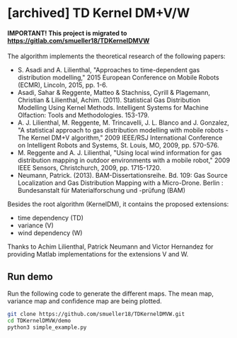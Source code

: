 # [archived] TD Kernel DM+V/W

#### IMPORTANT! This project is migrated to <https://gitlab.com/smueller18/TDKernelDMVW>

The algorithm implements the theoretical research of the following papers:

- S. Asadi and A. Lilienthal, "Approaches to time-dependent gas distribution modelling," 2015 European Conference on Mobile Robots (ECMR), Lincoln, 2015, pp. 1-6.
- Asadi, Sahar & Reggente, Matteo & Stachniss, Cyrill & Plagemann, Christian & Lilienthal, Achim. (2011). Statistical Gas Distribution Modelling Using Kernel Methods. Intelligent Systems for Machine Olfaction: Tools and Methodologies. 153-179.
- A. J. Lilienthal, M. Reggente, M. Trincavelli, J. L. Blanco and J. Gonzalez, "A statistical approach to gas distribution modelling with mobile robots - The Kernel DM+V algorithm," 2009 IEEE/RSJ International Conference on Intelligent Robots and Systems, St. Louis, MO, 2009, pp. 570-576.
- M. Reggente and A. J. Lilienthal, "Using local wind information for gas distribution mapping in outdoor environments with a mobile robot," 2009 IEEE Sensors, Christchurch, 2009, pp. 1715-1720.
- Neumann, Patrick. (2013). BAM-Dissertationsreihe. Bd. 109: Gas Source Localization and Gas Distribution Mapping with a Micro-Drone. Berlin : Bundesanstalt für
Materialforschung und -prüfung (BAM)

Besides the root algorithm (KernelDM), it contains the proposed extensions:
- time dependency (TD)
- variance (V)
- wind dependency (W)

Thanks to Achim Lilienthal, Patrick Neumann and Victor Hernandez for providing Matlab implementations for the extensions V and W.

## Run demo
Run the following code to generate the different maps. The mean map, variance map and confidence map are being plotted.

```bash
git clone https://github.com/smueller18/TDKernelDMVW.git
cd TDKernelDMVW/demo
python3 simple_example.py
```
